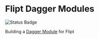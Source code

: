 # Flipt Dagger Modules

![Status Badge](https://img.shields.io/badge/status-wip-red)

Building a [Dagger Module](https://docs.dagger.io/) for Flipt
